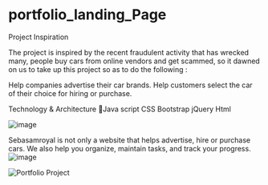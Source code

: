 # portfolio_landing_Page

Project Inspiration

The project is inspired by the recent fraudulent activity that has wrecked many, people buy cars from online vendors and get scammed, so it dawned on us to take up this project so as to do the following :

Help companies advertise their car brands.
Help customers select the car of their choice for hiring or purchase.

Technology & Architecture
Java script
CSS
Bootstrap
jQuery
Html


![image](https://github.com/Uwehbaridu/portfolio_landing_Page/assets/114431610/af69e179-7828-4c61-a4d9-4b5960be1369)

Sebasamroyal is not only a website that helps advertise, hire or purchase cars. We also help you organize, maintain tasks, and track your progress.
![image](https://github.com/Uwehbaridu/portfolio_landing_Page/assets/114431610/f1c28882-8fbd-4961-846b-71ade751dfb9)

![Portfolio Project](https://github.com/Uwehbaridu/portfolio_landing_Page/assets/114431610/7529a043-40bd-4648-97f1-4d537c642be7)
